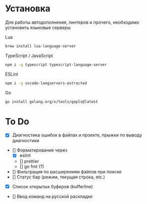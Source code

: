 # Установка
Для работы автодополнения, линтеров и прочего, необходимо установить языковые серверы

Lua
```sh
brew install lua-language-server
```

TypeScript / JavaScript
```sh
npm i -g typescript typescript-language-server
```

ESLint
```sh
npm i -g vscode-langservers-extracted
```

Go
```sh
go install golang.org/x/tools/gopls@latest
```

# To Do
- [x] Диагностика ошибок в файлах и проекте, прыжки по выводу диагностики
- [] Форматирование через
    - [x] eslint
    - [] prettier
    - [] go fmt (?)
- [] Фильтрация по расширениям файлов при поиске
- [] Статус бар (режим, текущая строка, etc.)
- [x] Список открытых буферов (bufferline)
- [] Ввод команд на русской раскладке
